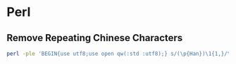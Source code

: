 # Perl

## Remove Repeating Chinese Characters
```sh
perl -ple 'BEGIN{use utf8;use open qw(:std :utf8);} s/(\p{Han})\1{1,}/\1/gm' < translation.zho.word
```
